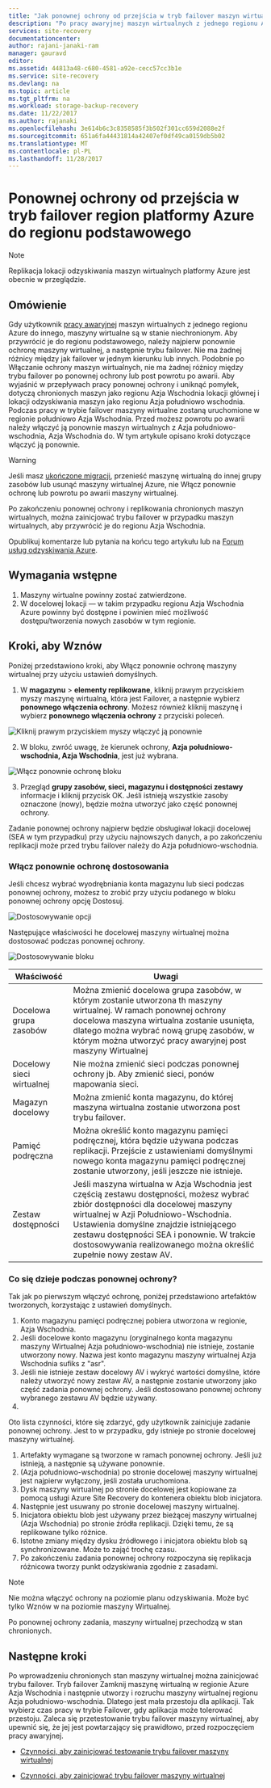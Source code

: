 ```yaml
---
title: "Jak ponownej ochrony od przejścia w tryb failover maszyn wirtualnych platformy Azure do regionu Azure podstawowego | Dokumentacja firmy Microsoft"
description: "Po pracy awaryjnej maszyn wirtualnych z jednego regionu Azure do innego można użyć usługi Azure Site Recovery do ochrony maszyn w odwrotnym kierunku. Jak kroki przeprowadzenie ponownej ochrony przed ponownie trybu failover."
services: site-recovery
documentationcenter: 
author: rajani-janaki-ram
manager: gauravd
editor: 
ms.assetid: 44813a48-c680-4581-a92e-cecc57cc3b1e
ms.service: site-recovery
ms.devlang: na
ms.topic: article
ms.tgt_pltfrm: na
ms.workload: storage-backup-recovery
ms.date: 11/22/2017
ms.author: rajanaki
ms.openlocfilehash: 3e614b6c3c8358585f3b502f301cc659d2088e2f
ms.sourcegitcommit: 651a6fa44431814a42407ef0df49ca0159db5b02
ms.translationtype: MT
ms.contentlocale: pl-PL
ms.lasthandoff: 11/28/2017
---
```

# <a name="reprotect-from-failed-over-azure-region-back-to-primary-region"></a>Ponownej ochrony od przejścia w tryb failover region platformy Azure do regionu podstawowego



>[!NOTE]
>
> Replikacja lokacji odzyskiwania maszyn wirtualnych platformy Azure jest obecnie w przeglądzie.


## <a name="overview"></a>Omówienie
Gdy użytkownik [pracy awaryjnej](site-recovery-failover.md) maszyn wirtualnych z jednego regionu Azure do innego, maszyny wirtualne są w stanie niechronionym. Aby przywrócić je do regionu podstawowego, należy najpierw ponownie ochronę maszyny wirtualnej, a następnie trybu failover. Nie ma żadnej różnicy między jak failover w jednym kierunku lub innych. Podobnie po Włączanie ochrony maszyn wirtualnych, nie ma żadnej różnicy między trybu failover po ponownej ochrony lub post powrotu po awarii.
Aby wyjaśnić w przepływach pracy ponownej ochrony i uniknąć pomyłek, dotyczą chronionych maszyn jako regionu Azja Wschodnia lokacji głównej i lokacji odzyskiwania maszyn jako regionu Azja południowo wschodnia. Podczas pracy w trybie failover maszyny wirtualne zostaną uruchomione w regionie południowo Azja Wschodnia. Przed możesz powrotu po awarii należy włączyć ją ponownie maszyn wirtualnych z Azja południowo-wschodnia, Azja Wschodnia do. W tym artykule opisano kroki dotyczące włączyć ją ponownie.

> [!WARNING]
> Jeśli masz [ukończone migracji](site-recovery-migrate-to-azure.md#what-do-we-mean-by-migration), przenieść maszynę wirtualną do innej grupy zasobów lub usunąć maszyny wirtualnej Azure, nie Włącz ponownie ochronę lub powrotu po awarii maszyny wirtualnej.

Po zakończeniu ponownej ochrony i replikowania chronionych maszyn wirtualnych, można zainicjować trybu failover w przypadku maszyn wirtualnych, aby przywrócić je do regionu Azja Wschodnia.

Opublikuj komentarze lub pytania na końcu tego artykułu lub na [Forum usług odzyskiwania Azure](https://social.msdn.microsoft.com/forums/azure/home?forum=hypervrecovmgr).

## <a name="prerequisites"></a>Wymagania wstępne
1. Maszyny wirtualne powinny zostać zatwierdzone.
2. W docelowej lokacji — w takim przypadku regionu Azja Wschodnia Azure powinny być dostępne i powinien mieć możliwość dostępu/tworzenia nowych zasobów w tym regionie.

## <a name="steps-to-reprotect"></a>Kroki, aby Wznów

Poniżej przedstawiono kroki, aby Włącz ponownie ochronę maszyny wirtualnej przy użyciu ustawień domyślnych.

1. W **magazynu** > **elementy replikowane**, kliknij prawym przyciskiem myszy maszynę wirtualną, która jest Failover, a następnie wybierz **ponownego włączenia ochrony**. Możesz również kliknij maszynę i wybierz **ponownego włączenia ochrony** z przyciski poleceń.

![Kliknij prawym przyciskiem myszy włączyć ją ponownie](./media/site-recovery-how-to-reprotect-azure-to-azure/reprotect.png)

2. W bloku, zwróć uwagę, że kierunek ochrony, **Azja południowo-wschodnia, Azja Wschodnia**, jest już wybrana.

![Włącz ponownie ochronę bloku](./media/site-recovery-how-to-reprotect-azure-to-azure/reprotectblade.png)

3. Przegląd **grupy zasobów, sieci, magazynu i dostępności zestawy** informacje i kliknij przycisk OK. Jeśli istnieją wszystkie zasoby oznaczone (nowy), będzie można utworzyć jako część ponownej ochrony.

Zadanie ponownej ochrony najpierw będzie obsługiwał lokacji docelowej (SEA w tym przypadku) przy użyciu najnowszych danych, a po zakończeniu replikacji może przed trybu failover należy do Azja południowo-wschodnia.

### <a name="reprotect-customization"></a>Włącz ponownie ochronę dostosowania
Jeśli chcesz wybrać wyodrębniania konta magazynu lub sieci podczas ponownej ochrony, możesz to zrobić przy użyciu podanego w bloku ponownej ochrony opcję Dostosuj.

![Dostosowywanie opcji](./media/site-recovery-how-to-reprotect-azure-to-azure/customize.png)

Następujące właściwości he docelowej maszyny wirtualnej można dostosować podczas ponownej ochrony.

![Dostosowywanie bloku](./media/site-recovery-how-to-reprotect-azure-to-azure/customizeblade.png)

|Właściwość |Uwagi  |
|---------|---------|
|Docelowa grupa zasobów     | Można zmienić docelowa grupa zasobów, w którym zostanie utworzona th maszyny wirtualnej. W ramach ponownej ochrony docelowa maszyna wirtualna zostanie usunięta, dlatego można wybrać nową grupę zasobów, w którym można utworzyć pracy awaryjnej post maszyny Wirtualnej         |
|Docelowy sieci wirtualnej     | Nie można zmienić sieci podczas ponownej ochrony jb. Aby zmienić sieci, ponów mapowania sieci.         |
|Magazyn docelowy     | Można zmienić konta magazynu, do której maszyna wirtualna zostanie utworzona post trybu failover.         |
|Pamięć podręczna     | Można określić konto magazynu pamięci podręcznej, która będzie używana podczas replikacji. Przejście z ustawieniami domyślnymi nowego konta magazynu pamięci podręcznej zostanie utworzony, jeśli jeszcze nie istnieje.         |
|Zestaw dostępności     |Jeśli maszyna wirtualna w Azja Wschodnia jest częścią zestawu dostępności, możesz wybrać zbiór dostępności dla docelowej maszyny wirtualnej w Azji Południowo-Wschodnia. Ustawienia domyślne znajdzie istniejącego zestawu dostępności SEA i ponownie. W trakcie dostosowywania realizowanego można określić zupełnie nowy zestaw AV.         |


### <a name="what-happens-during-reprotect"></a>Co się dzieje podczas ponownej ochrony?

Tak jak po pierwszym włączyć ochronę, poniżej przedstawiono artefaktów tworzonych, korzystając z ustawień domyślnych.
1. Konto magazynu pamięci podręcznej pobiera utworzona w regionie, Azja Wschodnia.
2. Jeśli docelowe konto magazynu (oryginalnego konta magazynu maszyny Wirtualnej Azja południowo-wschodnia) nie istnieje, zostanie utworzony nowy. Nazwa jest konto magazynu maszyny wirtualnej Azja Wschodnia sufiks z "asr".
3. Jeśli nie istnieje zestaw docelowy AV i wykryć wartości domyślne, które należy utworzyć nowy zestaw AV, a następnie zostanie utworzony jako część zadania ponownej ochrony. Jeśli dostosowano ponownej ochrony wybranego zestawu AV będzie używany.
4.

Oto lista czynności, które się zdarzyć, gdy użytkownik zainicjuje zadanie ponownej ochrony. Jest to w przypadku, gdy istnieje po stronie docelowej maszyny wirtualnej.

1. Artefakty wymagane są tworzone w ramach ponownej ochrony. Jeśli już istnieją, a następnie są używane ponownie.
2. (Azja południowo-wschodnia) po stronie docelowej maszyny wirtualnej jest najpierw wyłączony, jeśli została uruchomiona.
3. Dysk maszyny wirtualnej po stronie docelowej jest kopiowane za pomocą usługi Azure Site Recovery do kontenera obiektu blob inicjatora.
4. Następnie jest usuwany po stronie docelowej maszyny wirtualnej.
5. Inicjatora obiektu blob jest używany przez bieżącej maszyny wirtualnej (Azja Wschodnia) po stronie źródła replikacji. Dzięki temu, że są replikowane tylko różnice.
6. Istotne zmiany między dysku źródłowego i inicjatora obiektu blob są synchronizowane. Może to zająć trochę czasu.
7. Po zakończeniu zadania ponownej ochrony rozpoczyna się replikacja różnicowa tworzy punkt odzyskiwania zgodnie z zasadami.

> [!NOTE]
> Nie można włączyć ochrony na poziomie planu odzyskiwania. Może być tylko Wznów w na poziomie maszyny Wirtualnej.

Po ponownej ochrony zadania, maszyny wirtualnej przechodzą w stan chronionych.

## <a name="next-steps"></a>Następne kroki

Po wprowadzeniu chronionych stan maszyny wirtualnej można zainicjować trybu failover. Tryb failover Zamknij maszynę wirtualną w regionie Azure Azja Wschodnia i następnie utworzy i rozruchu maszyny wirtualnej regionu Azja południowo-wschodnia. Dlatego jest mała przestoju dla aplikacji. Tak wybierz czas pracy w trybie Failover, gdy aplikacja może tolerować przestoju. Zaleca się przetestowanie trybu failover maszyny wirtualnej, aby upewnić się, że jej jest powtarzający się prawidłowo, przed rozpoczęciem pracy awaryjnej.

-   [Czynności, aby zainicjować testowanie trybu failover maszyny wirtualnej](site-recovery-test-failover-to-azure.md)

-   [Czynności, aby zainicjować trybu failover maszyny wirtualnej](site-recovery-failover.md)

